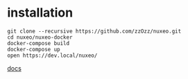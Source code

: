 # installation

~~~
git clone --recursive https://github.com/zzOzz/nuxeo.git
cd nuxeo/nuxeo-docker
docker-compose build
docker-compose up
open https://dev.local/nuxeo/
~~~


[docs](https://github.com/zzOzz/nuxeo-docker)
